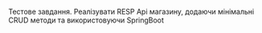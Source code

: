 
Тестове завдання. Реалізувати RESP Api магазину, додаючи мінімальні CRUD методи та використовуючи SpringBoot
